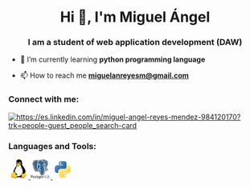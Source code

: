 <h1 align="center">Hi 👋, I'm Miguel Ángel</h1>
<h3 align="center">I am a student of web application development (DAW)</h3>

- 🌱 I’m currently learning **python programming language**

- 📫 How to reach me **miguelanreyesm@gmail.com**

<h3 align="left">Connect with me:</h3>
<p align="left">
<a href="https://linkedin.com/in/https://es.linkedin.com/in/miguel-angel-reyes-mendez-984120170?trk=people-guest_people_search-card" target="blank"><img align="center" src="https://raw.githubusercontent.com/rahuldkjain/github-profile-readme-generator/master/src/images/icons/Social/linked-in-alt.svg" alt="https://es.linkedin.com/in/miguel-angel-reyes-mendez-984120170?trk=people-guest_people_search-card" height="30" width="40" /></a>
</p>

<h3 align="left">Languages and Tools:</h3>
<p align="left"> <a href="https://www.linux.org/" target="_blank" rel="noreferrer"> <img src="https://raw.githubusercontent.com/devicons/devicon/master/icons/linux/linux-original.svg" alt="linux" width="40" height="40"/> </a> <a href="https://www.postgresql.org" target="_blank" rel="noreferrer"> <img src="https://raw.githubusercontent.com/devicons/devicon/master/icons/postgresql/postgresql-original-wordmark.svg" alt="postgresql" width="40" height="40"/> </a> <a href="https://www.python.org" target="_blank" rel="noreferrer"> <img src="https://raw.githubusercontent.com/devicons/devicon/master/icons/python/python-original.svg" alt="python" width="40" height="40"/> </a> </p>
